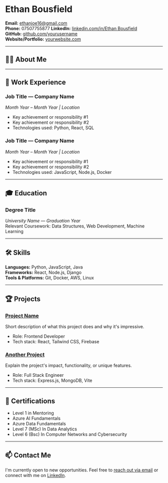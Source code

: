 # Ethan Bousfield

**Email:** [ethanjoe16@gmail.com](mailto:ethanjoe16@gmail.com)  
**Phone:** 07507755877
**LinkedIn:** [linkedin.com/in/Ethan Bousfield](www.linkedin.com/in/ethan-bousfield-59b096272)  
**GitHub:** [github.com/yourusername](https://github.com/yourusername)  
**Website/Portfolio:** [yourwebsite.com](https://yourwebsite.com)

---

## 🧑‍💼 About Me


---

## 💼 Work Experience

### **Job Title** — Company Name  
*Month Year – Month Year | Location*  
- Key achievement or responsibility #1  
- Key achievement or responsibility #2  
- Technologies used: Python, React, SQL

### **Job Title** — Company Name  
*Month Year – Month Year | Location*  
- Key achievement or responsibility #1  
- Key achievement or responsibility #2  
- Technologies used: JavaScript, Node.js, Docker

---

## 🎓 Education

### **Degree Title**  
*University Name — Graduation Year*  
Relevant Coursework: Data Structures, Web Development, Machine Learning

---

## 🛠️ Skills

**Languages:** Python, JavaScript, Java  
**Frameworks:** React, Node.js, Django  
**Tools & Platforms:** Git, Docker, AWS, Linux

---

## 🏆 Projects

### [Project Name](https://github.com/yourusername/project)
Short description of what this project does and why it's impressive.  
- Role: Frontend Developer  
- Tech stack: React, Tailwind CSS, Firebase

### [Another Project](https://yourwebsite.com/project)
Explain the project's impact, functionality, or unique features.  
- Role: Full Stack Engineer  
- Tech stack: Express.js, MongoDB, Vite

---

## 📜 Certifications

- Level 1 in Mentoring
- Azure AI Fundamentals
- Azure Data Fundamentals
- Level 7 (MSc) In Data Analytics
- Level 6 (Bsc) In Computer Networks and Cybersecurity

---

## 📫 Contact Me

I'm currently open to new opportunities. Feel free to [reach out via email](mailto:your.email@example.com) or connect with me on [LinkedIn](https://linkedin.com/in/yourname).

